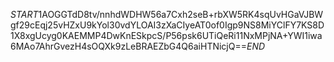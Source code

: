 $START$1AOGGTdD8tv/nnhdWDHW56a7Cxh2seB+rbXW5RK4sqUvHGaVJBWgf29cEqj25vHZxU9kYol30vdYLOAI3zXaCIyeAT0of0Igp9NS8MiYClFY7KS8D1X8xgUcyg0KAEMMP4DwKnESkpcS/P56psk6UTiQeRi11NxMPjNA+YWI1iwa6MAo7AhrGvezH4sOQXk9zLeBRAEZbG4Q6aiHTNicjQ==$END$